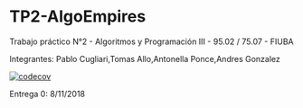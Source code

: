 ﻿# TP2-AlgoEmpires
Trabajo práctico N°2 - Algoritmos y Programación III - 95.02 / 75.07 - FIUBA

Integrantes: Pablo Cugliari,Tomas Allo,Antonella Ponce,Andres Gonzalez


[![codecov](https://codecov.io/gh/GrupoTP2AlgoIII/TP2-AlgoEmpires/branch/master/graph/badge.svg)](https://codecov.io/gh/GrupoTP2AlgoIII/TP2-AlgoEmpires)




Entrega 0: 8/11/2018

